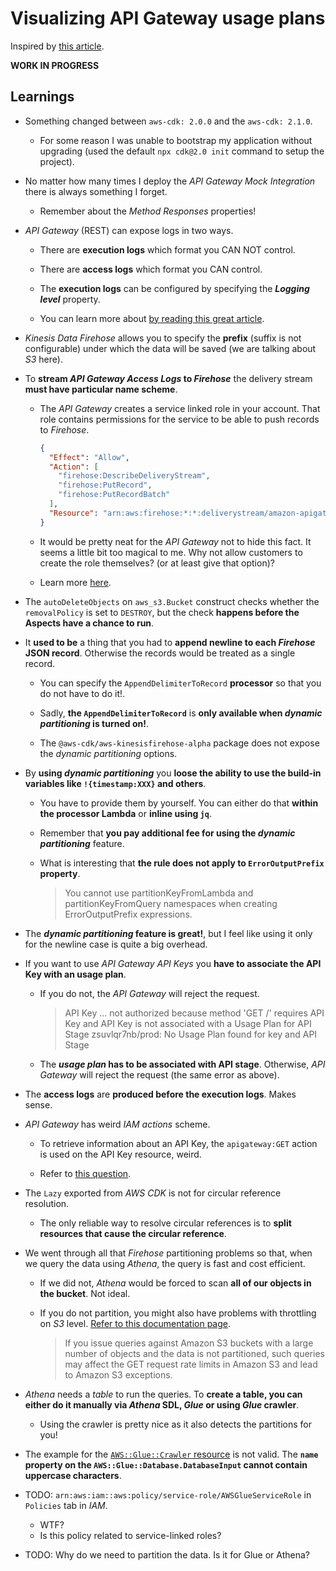 # Visualizing API Gateway usage plans

Inspired by [this article](https://aws.amazon.com/blogs/compute/visualizing-amazon-api-gateway-usage-plans-using-amazon-quicksight/).

**WORK IN PROGRESS**

## Learnings

- Something changed between `aws-cdk: 2.0.0` and the `aws-cdk: 2.1.0`.

  - For some reason I was unable to bootstrap my application without upgrading (used the default `npx cdk@2.0 init` command to setup the project).

- No matter how many times I deploy the _API Gateway Mock Integration_ there is always something I forget.

  - Remember about the _Method Responses_ properties!

- _API Gateway_ (REST) can expose logs in two ways.

  - There are **execution logs** which format you CAN NOT control.

  - There are **access logs** which format you CAN control.

  - The **execution logs** can be configured by specifying the **_Logging level_** property.

  - You can learn more about [by reading this great article](https://seed.run/blog/whats-the-difference-between-access-logs-and-execution-logs-in-api-gateway.html).

- _Kinesis Data Firehose_ allows you to specify the **prefix** (suffix is not configurable) under which the data will be saved (we are talking about _S3_ here).

- To **stream _API Gateway Access Logs_ to _Firehose_** the delivery stream **must have particular name scheme**.

  - The _API Gateway_ creates a service linked role in your account. That role contains permissions for the service to be able to push records to _Firehose_.

    ```json
    {
      "Effect": "Allow",
      "Action": [
        "firehose:DescribeDeliveryStream",
        "firehose:PutRecord",
        "firehose:PutRecordBatch"
      ],
      "Resource": "arn:aws:firehose:*:*:deliverystream/amazon-apigateway-*"
    }
    ```

  - It would be pretty neat for the _API Gateway_ not to hide this fact. It seems a little bit too magical to me. Why not allow customers to create the role themselves? (or at least give that option)?

  - Learn more [here](https://docs.aws.amazon.com/apigateway/latest/developerguide/apigateway-logging-to-kinesis.html#set-up-kinesis-access-logging-using-console).

- The `autoDeleteObjects` on `aws_s3.Bucket` construct checks whether the `removalPolicy` is set to `DESTROY`, but the check **happens before the Aspects have a chance to run**.

- It **used to be** a thing that you had to **append newline to each _Firehose_ JSON record**. Otherwise the records would be treated as a single record.

  - You can specify the `AppendDelimiterToRecord` **processor** so that you do not have to do it!.

  - Sadly, **the `AppendDelimiterToRecord`** is **only available when _dynamic partitioning_ is turned on!**.

  - The `@aws-cdk/aws-kinesisfirehose-alpha` package does not expose the _dynamic partitioning_ options.

- By **using _dynamic partitioning_** you **loose the ability to use the build-in variables like `!{timestamp:XXX}` and others**.

  - You have to provide them by yourself. You can either do that **within the processor Lambda** or **inline using `jq`**.

  - Remember that **you pay additional fee for using the _dynamic partitioning_** feature.

  - What is interesting that **the rule does not apply to `ErrorOutputPrefix` property**.
    > You cannot use partitionKeyFromLambda and partitionKeyFromQuery namespaces when creating ErrorOutputPrefix expressions.

- The **_dynamic partitioning_ feature is great!**, but I feel like using it only for the newline case is quite a big overhead.

- If you want to use _API Gateway API Keys_ you **have to associate the API Key with an usage plan**.

  - If you do not, the _API Gateway_ will reject the request.

    > API Key ... not authorized because method 'GET /' requires API Key and API Key is not associated with a Usage Plan for API Stage zsuvlqr7nb/prod: No Usage Plan found for key and API Stage

  - The **_usage plan_ has to be associated with API stage**. Otherwise, _API Gateway_ will reject the request (the same error as above).

- The **access logs** are **produced before the execution logs**. Makes sense.

- _API Gateway_ has weird _IAM actions_ scheme.

  - To retrieve information about an API Key, the `apigateway:GET` action is used on the API Key resource, weird.

  - Refer to [this question](https://repost.aws/questions/QUbbuJnHDORfKRjquIsCWfug/api-gateway-iam-actions-permissions-definition).

- The `Lazy` exported from _AWS CDK_ is not for circular reference resolution.

  - The only reliable way to resolve circular references is to **split resources that cause the circular reference**.

- We went through all that _Firehose_ partitioning problems so that, when we query the data using _Athena_, the query is fast and cost efficient.

  - If we did not, _Athena_ would be forced to scan **all of our objects in the bucket**. Not ideal.

  - If you do not partition, you might also have problems with throttling on _S3_ level. [Refer to this documentation page](https://docs.aws.amazon.com/athena/latest/ug/partitions.html#partitions-considerations-limitations).

    > If you issue queries against Amazon S3 buckets with a large number of objects and the data is not partitioned, such queries may affect the GET request rate limits in Amazon S3 and lead to Amazon S3 exceptions.

- _Athena_ needs a _table_ to run the queries. To **create a table, you can either do it manually via _Athena_ SDL, _Glue_ or using _Glue_ crawler**.

  - Using the crawler is pretty nice as it also detects the partitions for you!

- The example for the [`AWS::Glue::Crawler` resource](https://docs.aws.amazon.com/AWSCloudFormation/latest/UserGuide/aws-resource-glue-crawler.html) is not valid. The **`name` property on the `AWS::Glue::Database.DatabaseInput` cannot contain uppercase characters**.

- TODO: `arn:aws:iam::aws:policy/service-role/AWSGlueServiceRole` in `Policies` tab in _IAM_.

  - WTF?
  - Is this policy related to service-linked roles?

- TODO: Why do we need to partition the data. Is it for Glue or Athena?
